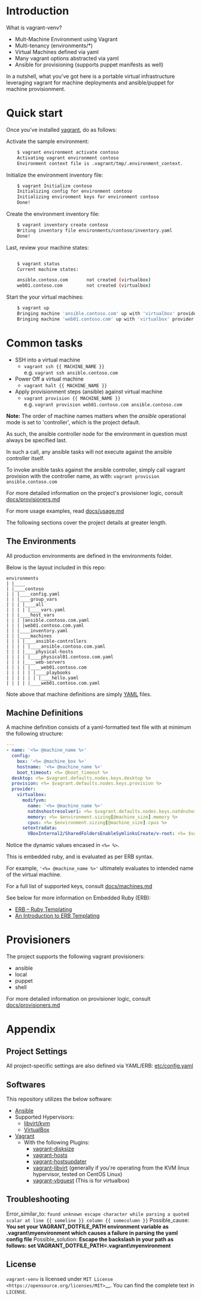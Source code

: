 # Introduction

What is vagrant-venv?

- Mult-Machine Environment using Vagrant
- Multi-tenancy (environments/*)
- Virtual Machines defined via yaml
- Many vagrant options abstracted via yaml
- Ansible for provisioning (supports puppet manifests as well)

In a nutshell, what you've got here is a portable virtual infrastructure 
leveraging vagrant for machine deployments and ansible/puppet for machine provisionment.

# Quick start

Once you've installed [vagrant](https://www.vagrantup.com/docs/installation/), do as follows:

Activate the sample environment:

```bash
    $ vagrant environment activate contoso
    Activating vagrant environment contoso
    Environment context file is .vagrant/tmp/.environment_context.
```

Initialize the environment inventory file:
```bash
    $ vagrant Initialize contoso
    Initializing config for environment contoso
    Initializing environment keys for environment contoso
    Done!    
```

Create the environment inventory file:

```bash
    $ vagrant inventory create contoso
    Writing inventory file environments/contoso/inventory.yaml
    Done!    
```

Last, review your machine states:

```bash

    $ vagrant status
    Current machine states:

    ansible.contoso.com       not created (virtualbox)
    web01.contoso.com         not created (virtualbox)    
```

Start the your virtual machines:

```bash
    $ vagrant up
    Bringing machine 'ansible.contoso.com' up with 'virtualbox' provider...
    Bringing machine 'web01.contoso.com' up with 'virtualbox' provider...
```

# Common tasks

- SSH into a virtual machine
  - `vagrant ssh {{ MACHINE_NAME }}`<br />
  e.g. `vagrant ssh ansible.contoso.com`
- Power Off a virtual machine
  - `vagrant halt {{ MACHINE_NAME }}`
- Apply provisionment steps (ansible) against virtual machine
  - `vagrant provision {{ MACHINE_NAME }}`<br />
  e.g. `vagrant provision web01.contoso.com ansible.contoso.com`


**Note:** The order of machine names matters when the _ansible_ operational mode is set to 'controller', which is the project default.

As such, the ansible controller node for the environment in question must always be specified last.

In such a call, any ansible tasks will not execute against the ansible controller itself.

To invoke ansible tasks against the ansible controller, simply call vagrant provision with the controller name, as with: `vagrant provision ansible.contoso.com`

For more detailed information on the project's provisioner logic, consult [docs/provisioners.md](docs/provisioners.md)

For more usage examples, read [docs/usage.md](docs/usage.md)

The following sections cover the project details at greater length.

The Environments
-----------------

All production environments are defined in the environments folder.

Below is the layout included in this repo:

```
environments
| |____
| |____contoso
| | |____config.yaml
| | |____group_vars
| | | |____all
| | | | |____vars.yaml
| | |____host_vars
| | | |ansible.contoso.com.yaml
| | | |web01.contoso.com.yaml
| | |____inventory.yaml
| | |____machines
| | | |____ansible-controllers
| | | | |____ansible.contoso.com.yaml
| | | |____physical-hosts
| | | | |____physical01.contoso.com.yaml
| | | |____web-servers
| | | | |____web01.contoso.com
| | | | | |____playbooks
| | | | | | |____hello.yaml
| | | | |____web01.contoso.com.yaml
```

Note above that machine definitions are simply [YAML](http://yaml.org/) files.

Machine Definitions
-----------------

A machine definition consists of a yaml-formatted text file with at minimum the following structure:

```yaml
---
- name: '<%= @machine_name %>'
  config:
    box: '<%= @machine_box %>'
    hostname: '<%= @machine_name %>'
    boot_timeout: <%= @boot_timeout %>
  desktop: <%= $vagrant.defaults.nodes.keys.desktop %>
  provision: <%= $vagrant.defaults.nodes.keys.provision %>
  provider:
    virtualbox:
      modifyvm:
        name: '<%= @machine_name %>'
        natdnshostresolver1: <%= $vagrant.defaults.nodes.keys.natdnshostresolver1 %>
        memory: <%= $environment.sizing[@machine_size].memory %>
        cpus: <%= $environment.sizing[@machine_size].cpus %>
      setextradata:
        VBoxInternal2/SharedFoldersEnableSymlinksCreate/v-root: <%= $vagrant.defaults.nodes.keys.VBoxInternal2.SharedFoldersEnableSymlinksCreate.v_root %>
```

Notice the dynamic values encased in `<%= %>`.

This is embedded ruby, and is evaluated as per ERB syntax.

For example, `'<%= @machine_name %>'` ultimately evaluates to intended name of the virtual machine.

For a full list of supported keys, consult [docs/machines.md](docs/machines.md)

See below for more information on Embedded Ruby (ERB):
  
  - [ERB – Ruby Templating](https://ruby-doc.org/stdlib-2.5.3/libdoc/erb/rdoc/ERB.html)
  - [An Introduction to ERB Templating](https://www.stuartellis.name/articles/erb/)

# Provisioners

The project supports the following vagrant provisioners:

- ansible
- local
- puppet
- shell

For more detailed information on provisioner logic, consult [docs/provisioners.md](docs/provisioners.md)

# Appendix

## Project Settings

All project-specific settings are also defined via YAML/ERB: [etc/config.yaml](etc/config.yaml)

## Softwares

This repository utilizes the below software:

- [Ansible](https://www.ansible.com)
- Supported Hypervisors:
  - [libvirt/kvm](https://libvirt.org/drvqemu.html)
  - [VirtualBox](https://www.virtualbox.org)
- [Vagrant](https://www.vagrantup.com)
  - With the following Plugins:
    - [vagrant-disksize](https://github.com/sprotheroe/vagrant-disksize)
    - [vagrant-hosts](https://github.com/oscar-stack/vagrant-hosts)
    - [vagrant-hostsupdater](https://github.com/cogitatio/vagrant-hostsupdater)
    - [vagrant-libvirt](https://github.com/vagrant-libvirt/vagrant-libvirt) (generally if you're operating from the KVM linux hypervisor, tested on CentOS Linux)
    - [vagrant-vbguest](https://github.com/dotless-de/vagrant-vbguest) (This is for virtualbox)

## Troubleshooting

Error_similar_to: `found unknown escape character while parsing a quoted scalar at line {{ someline }} column {{ somecolumn }}`
Possible_cause: **You set your VAGRANT_DOTFILE_PATH environment variable as .vagrant\myenvironment which causes a failure in parsing the yaml config file**
Possible_solution: **Escape the backslash in your path as follows: set VAGRANT_DOTFILE_PATH=.vagrant\\myenvironment**

## License

``vagrant-venv`` is licensed under `MIT License <https://opensource.org/licenses/MIT>`__. You can find the
complete text in ``LICENSE``.
